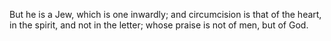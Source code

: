 But he is a Jew, which is one inwardly; and circumcision is that of the heart, in the spirit, and not in the letter; whose praise is not of men, but of God.
